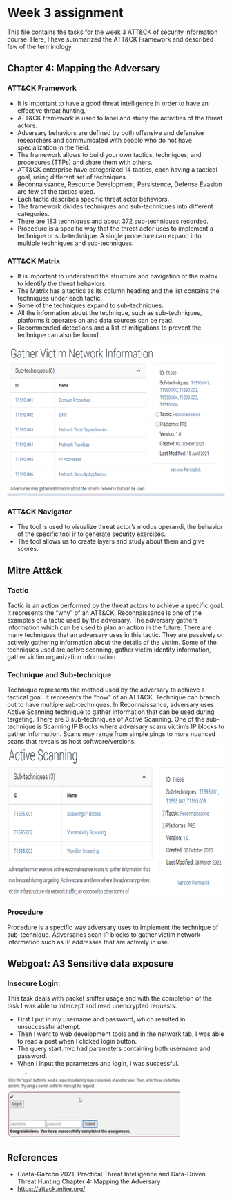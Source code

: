 # Week 3 assignment
This file contains the tasks for the week 3 ATT&CK of security information course. Here, I have summarized the ATT&CK Framework and described few of the terminology.
## Chapter 4: Mapping the Adversary
### ATT&CK Framework
* It is important to have a good threat intelligence in order to have an effective threat hunting.
* ATT&CK framework is used to label and study the activities of the threat actors.
* Adversary behaviors are defined by both offensive and defensive researchers and communicated with people who do not have specialization in the field.
*	The framework allows to build your own tactics, techniques, and procedures (TTPs) and share them with others.
*	ATT&CK enterprise have categorized 14 tactics, each having a tactical goal, using different set of techniques.
*	Reconnaissance, Resource Development, Persistence, Defense Evasion are few of the tactics used.
*	Each tactic describes specific threat actor behaviors.
*	The framework divides techniques and sub-techniques into different categories.
*	There are 183 techniques and about 372 sub-techniques recorded.
*	Procedure is a specific way that the threat actor uses to implement a technique or sub-technique. A single procedure can expand into multiple techniques and sub-techniques.

### ATT&CK Matrix
*	It is important to understand the structure and navigation of the matrix to identify the threat behaviors.
*	The Matrix has a tactics as its column heading and the list contains the techniques under each tactic.
*	Some of the techniques expand to sub-techniques.
*	All the information about the technique, such as sub-techniques, platforms it operates on and data sources can be read.
*	Recommended detections and a list of mitigations to prevent the technique can also be found.

<img src="https://github.com/BhaGur/InfoSec/blob/main/attack1.png" width="600" height="350"> 


### ATT&CK Navigator
*	The tool is used to visualize threat actor’s modus operandi, the behavior of the specific tool ir to generate security exercises.
*	The tool allows us to create layers and study about them and give scores. 

## Mitre Att&ck
### Tactic
Tactic is an action performed by the threat actors to achieve a specific goal. It represents the “why” of an ATT&CK. Reconnaissance is one of the examples of a tactic used by the adversary. The adversary gathers information which can be used to plan an action in the future. There are many techniques that an adversary uses in this tactic. They are passively or actively gathering information about the details of the victim. Some of the techniques used are active scanning, gather victim identity information, gather victim organization information.
### Technique and Sub-technique
Technique represents the method used by the adversary to achieve a tactical goal. It represents the “how” of an ATT&CK. Technique can branch out to have multiple sub-techniques. In Reconnaissance, adversary uses Active Scanning technique to gather information that can be used during targeting. There are 3 sub-techniques of Active Scanning. One of the sub-technique is Scanning IP Blocks where adversary scans victim’s IP blocks to gather information. Scans may range from simple pings to more nuanced scans that reveals as host software/versions.
<img src="https://github.com/BhaGur/InfoSec/blob/main/attack2.png" width="600" height="350"> 

### Procedure
Procedure is a specific way adversary uses to implement the technique of sub-technique. Adversaries scan IP blocks to gather victim network information such as IP addresses that are actively in use.

## Webgoat: A3 Sensitive data exposure
### Insecure Login: 
This task deals with packet sniffer usage and with the completion of the task I was able to intercept and read unencrypted requests.
* First I put in my username and password, which resulted in unsuccessful attempt.
* Then I went to web development tools and in the network tab, I was able to read a post when I clicked login button.
* The query start.mvc had parameters containing both username and password.
* When I input the parameters and login, I was successful.  

<img src="https://github.com/BhaGur/InfoSec/blob/main/webgoat12.png" width="400" height="150"> 

## References
* Costa-Gazcón 2021: Practical Threat Intelligence and Data-Driven Threat Hunting Chapter 4: Mapping the Adversary
* https://attack.mitre.org/
